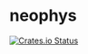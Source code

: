 # neophys
[![Crates.io Status](https://img.shields.io/crates/v/neophys)](https://img.shields.io/crates/v/neophys)